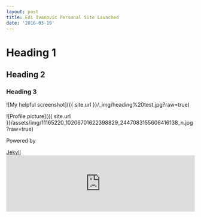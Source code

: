 ```yaml
---
layout: post
title: Edi Ivanovic Personal Site Launched
date: '2016-03-19'
---
```



# Heading 1

## Heading 2

### Heading 3

![My helpful screenshot]({{ site.url }}/_img/heading%20test.jpg?raw=true)

![Profile picture]({{ site.url }}/assets/img/11165220_10206701622398829_2447083155606416138_n.jpg?raw=true)

Powered by

<a href="https://jekyllrb.com">Jekyll</a><iframe width="100%" height="auto" src="https://www.youtube.com/embed/QI2I-o0pg-4" frameborder="0" allowfullscreen="" async="" preload=""></iframe>
